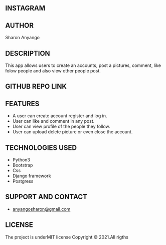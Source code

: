 ## INSTAGRAM

## AUTHOR
Sharon Anyango

## DESCRIPTION
This app allows users to create an accounts, post a pictures, comment, like folow people and also view other people post.

## GITHUB REPO LINK

## FEATURES
* A user can create account register and log in.
* User can like and comment in any post.
* User can view profile of the people they follow.
* User can upload delete picture or even close the account.

## TECHNOLOGIES USED
* Python3
* Bootstrap
* Css
* Django framework
* Postgress

## SUPPORT AND CONTACT
* anyangosharon@gmail.com

## LICENSE
The project is underMIT license Copyright © 2021.All rigths